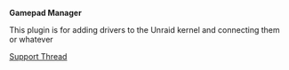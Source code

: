 **Gamepad Manager**

This plugin is for adding drivers to the Unraid kernel and connecting them or whatever

[Support Thread](https://forums.unraid.net/topic/)